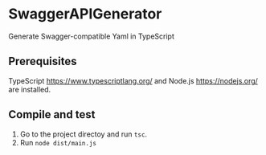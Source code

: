 # SwaggerAPIGenerator
Generate Swagger-compatible Yaml in TypeScript

## Prerequisites 
TypeScript https://www.typescriptlang.org/ and Node.js https://nodejs.org/ are installed.

## Compile and test
1. Go to the project directoy and run  ```tsc```. 
2. Run ```node dist/main.js```
